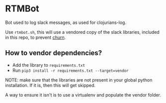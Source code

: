 # RTMBot

Bot used to log slack messages, as used for clojurians-log.

Use `rtmbot.sh`, this will use a vendored copy of the slack libraries, included in this repo, to prevent [churn](https://lambdaisland.com/blog/2019-08-07-advice-to-younger-self).

## How to vendor dependencies?

- Add the library to `requirements.txt`
- Run `pip3 install -r requirements.txt --target=vendor`

NOTE: make sure that the libraries are not present in your global python installation. If it is, then this will get skipped.

A way to ensure it isn't is to use a virtualenv and populate the vendor folder.

